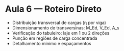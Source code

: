 # Aula 6 — Roteiro Direto

- Distribuição transversal de cargas (η por viga)
- Dimensionamento de transversinas: M_Ed, V_Ed, A_s
- Verificação do tabuleiro: laje em 1 ou 2 direções
- Punção em regiões de carga concentrada
- Detalhamento mínimo e espaçamentos
